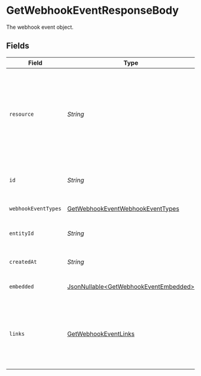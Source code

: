 # GetWebhookEventResponseBody

The webhook event object.


## Fields

| Field                                                                                                             | Type                                                                                                              | Required                                                                                                          | Description                                                                                                       | Example                                                                                                           |
| ----------------------------------------------------------------------------------------------------------------- | ----------------------------------------------------------------------------------------------------------------- | ----------------------------------------------------------------------------------------------------------------- | ----------------------------------------------------------------------------------------------------------------- | ----------------------------------------------------------------------------------------------------------------- |
| `resource`                                                                                                        | *String*                                                                                                          | :heavy_check_mark:                                                                                                | Indicates the response contains a webhook event object. Will always contain the string `event` for this endpoint. | event                                                                                                             |
| `id`                                                                                                              | *String*                                                                                                          | :heavy_check_mark:                                                                                                | The identifier uniquely referring to this event.                                                                  | event_GvJ8WHrp5isUdRub9CJyH                                                                                       |
| `webhookEventTypes`                                                                                               | [GetWebhookEventWebhookEventTypes](../../models/operations/GetWebhookEventWebhookEventTypes.md)                   | :heavy_check_mark:                                                                                                | The event's type                                                                                                  | payment-link.paid                                                                                                 |
| `entityId`                                                                                                        | *String*                                                                                                          | :heavy_check_mark:                                                                                                | The entity token that triggered the event                                                                         | pl_qng5gbbv8NAZ5gpM5ZYgx                                                                                          |
| `createdAt`                                                                                                       | *String*                                                                                                          | :heavy_check_mark:                                                                                                | The event's date time of creation.                                                                                | 2024-06-10T14:23:45Z                                                                                              |
| `embedded`                                                                                                        | [JsonNullable\<GetWebhookEventEmbedded>](../../models/operations/GetWebhookEventEmbedded.md)                      | :heavy_minus_sign:                                                                                                | Full payload of the event.                                                                                        |                                                                                                                   |
| `links`                                                                                                           | [GetWebhookEventLinks](../../models/operations/GetWebhookEventLinks.md)                                           | :heavy_check_mark:                                                                                                | An object with several relevant URLs. Every URL object will contain an `href` and a `type` field.                 |                                                                                                                   |